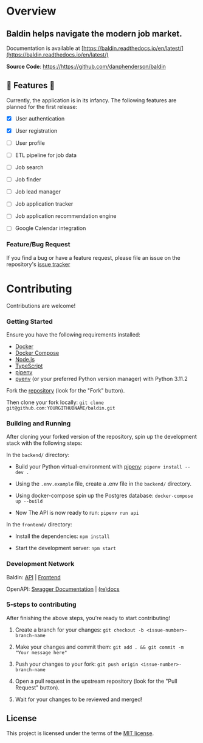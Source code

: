 # Overview

Baldin helps navigate the modern job market.
------

Documentation is available at [https://baldin.readthedocs.io/en/latest/](https://baldin.readthedocs.io/en/latest/)


**Source Code**:  <a href="https://github.com/danphenderson/baldin" target="_blank">https://https://github.com/danphenderson/baldin</a>


## 🚧 Features 🚧

Currently, the application is in its infancy. The following features are
planned for the first release:

- [x] User authentication
- [x] User registration
- [ ] User profile
- [ ] ETL pipeline for job data
- [ ] Job search
- [ ] Job finder
- [ ] Job lead manager
- [ ] Job application tracker
- [ ] Job application recommendation engine
- [ ] Google Calendar integration


### Feature/Bug Request

If you find a bug or have a feature request, please file an issue on the
repository's [issue tracker](https://github.com/danphenderson/baldin/issues)

# Contributing

Contributions are welcome!

### Getting Started

Ensure you have the following requirements installed:

- [Docker](https://docs.docker.com/get-docker/)
- [Docker Compose](https://docs.docker.com/compose/install/)
- [Node.js](https://nodejs.org/en/download/)
- [TypeScript](https://www.typescriptlang.org/download)
- [pipenv](https://pipenv.pypa.io/en/latest/)
- [pyenv](`https://github.com/pyenv/pyenv#installation`) (or your preferred Python version manager) with Python 3.11.2


Fork the [repository](https://github.com/danphenderson) (look for the "Fork" button).

Then clone your fork locally: `git clone git@github.com:YOURGITHUBNAME/baldin.git`


### Building and Running

After cloning your forked version of the repository, spin up the development stack with the following steps:

In the `backend/` directory:

   - Build your Python virtual-environment with [pipenv](https://pipenv.pypa.io/en/latest/): `pipenv install --dev .`

   - Using the `.env.example` file, create a .env file in the `backend/` directory.

   - Using docker-compose spin up the Postgres database: `docker-compose up --build`

   - Now The API is now ready to run: `pipenv run api`

In the `frontend/` directory:

   - Install the dependencies: `npm install`

   - Start the development server: `npm start`

### Development Network

Baldin: [API](http://127.0.0.1:8004) | [Frontend](http://localhost:3000/)

OpenAPI: [Swagger Documentation](http://127.0.0.1:8004/docs) | [(re)docs](http://127.0.0.1:8004/redocs)

### 5-steps to contributing

After finishing the above steps, you're ready to start contributing!

1. Create a branch for your changes: `git checkout -b <issue-number>-branch-name`

2. Make your changes and commit them:
   `git add . && git commit -m "Your message here"`

3. Push your changes to your fork:
    `git push origin <issue-number>-branch-name`

4. Open a pull request in the upstream repository (look for the "Pull Request" button).

5. Wait for your changes to be reviewed and merged!

## License
This project is licensed under the terms of the [MIT license](/LICENSE).
